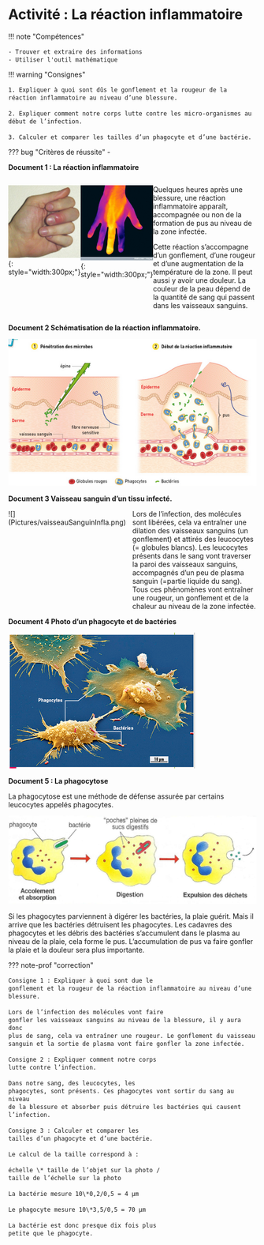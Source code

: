 # Activité : La réaction inflammatoire

!!! note "Compétences"

    - Trouver et extraire des informations
    - Utiliser l'outil mathématique 

!!! warning "Consignes"

    1. Expliquer à quoi sont dûs le gonflement et la rougeur de la réaction inflammatoire au niveau d’une blessure.

    2. Expliquer comment notre corps lutte contre les micro-organismes au début de l’infection.

    3. Calculer et comparer les tailles d’un phagocyte et d’une bactérie.
    
??? bug "Critères de réussite"
    - 


**Document 1 : La réaction inflammatoire**


<div markdown style="display: flex; flex-direction: row;">

<div markdown style="display: flex; flex: 2 1 0; flex-direction: row;">

![](Pictures/inflammation.png){: style="width:300px;"}

![](Pictures/reactionInflaChaleur.png){: style="width:300px;"}

</div>

<div markdown style=" flex: 2 1 0; flex-direction: column;">


Quelques heures après une blessure, une réaction inflammatoire apparaît, accompagnée ou non de la formation de pus au niveau de la zone infectée.

Cette réaction s’accompagne d’un gonflement, d’une rougeur et d’une augmentation de la température de la zone. Il peut aussi y avoir une douleur. La couleur de la peau dépend de la quantité de sang qui passent dans les vaisseaux sanguins.

</div></div>

**Document 2 Schématisation de la réaction inflammatoire.**

![](Pictures/schemaReactionInfla.png)

**Document 3 Vaisseau sanguin d’un tissu infecté.**

<div markdown style="display: flex; flex-direction: row;">

<div markdown style="display: flex; flex: 2 1 0; flex-direction: row;">
![](Pictures/vaisseauSanguinInfla.png)
</div>
<div markdown style="display: flex; flex: 2 1 0; flex-direction: column;">
Lors de l’infection, des molécules sont libérées, cela va entraîner une dilation des vaisseaux sanguins (un gonflement) et attirés des leucocytes (= globules blancs). Les leucocytes présents dans le sang vont traverser la paroi des vaisseaux sanguins, accompagnés d’un peu de plasma sanguin (=partie liquide du sang). Tous ces phénomènes vont entraîner une rougeur, un gonflement et de la chaleur au niveau de la zone infectée.

</div></div>

**Document 4 Photo d’un phagocyte et de bactéries**

![](Pictures/photoPhagocytose.png)

**Document 5 : La phagocytose**

La phagocytose est une méthode de défense assurée par certains leucocytes appelés phagocytes.

![](Pictures/schemaPhagocytose.png)

Si les phagocytes parviennent à digérer les bactéries, la plaie guérit. Mais il arrive que les bactéries détruisent les phagocytes. Les cadavres des phagocytes et les débris des bactéries s’accumulent dans le plasma au niveau de la plaie, cela forme le pus. L’accumulation de pus va faire gonfler la plaie et la douleur sera plus importante.


??? note-prof "correction"

    Consigne 1 : Expliquer à quoi sont due le
    gonflement et la rougeur de la réaction inflammatoire au niveau d’une
    blessure.

    Lors de l’infection des molécules vont faire
    gonfler les vaisseaux sanguins au niveau de la blessure, il y aura donc
    plus de sang, cela va entraîner une rougeur. Le gonflement du vaisseau
    sanguin et la sortie de plasma vont faire gonfler la zone infectée.

    Consigne 2 : Expliquer comment notre corps
    lutte contre l’infection.

    Dans notre sang, des leucocytes, les
    phagocytes, sont présents. Ces phagocytes vont sortir du sang au niveau
    de la blessure et absorber puis détruire les bactéries qui causent
    l’infection.

    Consigne 3 : Calculer et comparer les
    tailles d’un phagocyte et d’une bactérie.

    Le calcul de la taille correspond à :

    échelle \* taille de l’objet sur la photo /
    taille de l’échelle sur la photo

    La bactérie mesure 10\*0,2/0,5 = 4 µm

    Le phagocyte mesure 10\*3,5/0,5 = 70 µm

    La bactérie est donc presque dix fois plus
    petite que le phagocyte.